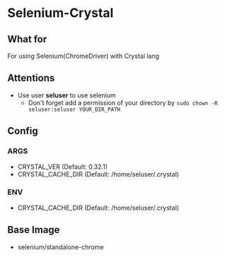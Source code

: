 # Selenium-Crystal

## What for

For using Selenium(ChromeDriver) with Crystal lang

## Attentions

- Use user **seluser** to use selenium
  - Don't forget add a permission of your directory by `sudo chown -R seluser:seluser YOUR_DIR_PATH`

## Config

### ARGS

- CRYSTAL_VER (Default: 0.32.1)
- CRYSTAL_CACHE_DIR (Default: /home/seluser/.crystal)

### ENV
- CRYSTAL_CACHE_DIR (Default: /home/seluser/.crystal)

## Base Image

- selenium/standalone-chrome
